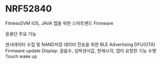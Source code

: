 # NRF52840
FitnessSVM iOS, JAVA 앱을 위한 스마트밴드 Firmware

응용단 주요 기능

센서데이터 수집 및 NAND저장
데이터 전송을 위한 BLE Advertising
DFU(OTA) Firmware update
Display: 걸음수, 심박센서값, 현재시각, 앱이 요청한 기능 수행
Touch wake up
